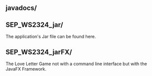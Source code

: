 ## javadocs/

## SEP_WS2324_jar/

The application's Jar file can be found here.

## SEP_WS2324_jarFX/

The Love Letter Game not with a command line interface but with the JavaFX Framework.

